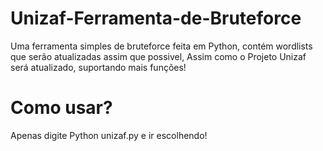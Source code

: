 # Unizaf-Ferramenta-de-Bruteforce
Uma ferramenta simples de bruteforce feita em Python, contém wordlists que serão atualizadas assim que possivel, Assim como o Projeto Unizaf será atualizado, suportando mais funções!

# Como usar?
Apenas digite Python unizaf.py e ir escolhendo!
